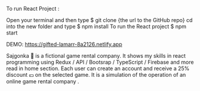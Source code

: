 To run React Project :

Open your terminal and then type $ git clone {the url to the GitHub repo}
cd into the new folder and type $ npm install
To run the React project $ npm start

DEMO: https://gifted-lamarr-8a2126.netlify.app

Sajgonka 🦐 is a fictional game rental company. It shows my skills in react programming using Redux / API / Bootsrap / TypeScript / Firebase and more read in home section. Each user can create an account and receive a 25% discount 💴 on the selected game. It is a simulation of the operation of an online game rental company .
